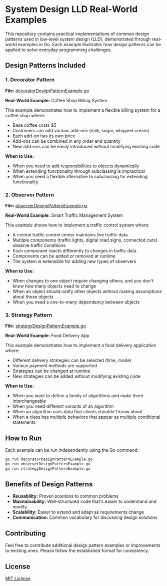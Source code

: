 # System Design LLD Real-World Examples

This repository contains practical implementations of common design patterns used in low-level system design (LLD), demonstrated through real-world examples in Go. Each example illustrates how design patterns can be applied to solve everyday programming challenges.

## Design Patterns Included

### 1. Decorator Pattern

**File:** [decoratorDesignPatternExample.go](./decoratorDesignPatternExample.go)

**Real-World Example:** Coffee Shop Billing System

This example demonstrates how to implement a flexible billing system for a coffee shop where:
- Base coffee costs $5
- Customers can add various add-ons (milk, sugar, whipped cream)
- Each add-on has its own price
- Add-ons can be combined in any order and quantity
- New add-ons can be easily introduced without modifying existing code

**When to Use:**
- When you need to add responsibilities to objects dynamically
- When extending functionality through subclassing is impractical
- When you need a flexible alternative to subclassing for extending functionality

### 2. Observer Pattern

**File:** [observerDesignPatternExample.go](./observerDesignPatternExample.go)

**Real-World Example:** Smart Traffic Management System

This example shows how to implement a traffic control system where:
- A central traffic control center maintains live traffic data
- Multiple components (traffic lights, digital road signs, connected cars) observe traffic conditions
- Each component reacts differently to changes in traffic data
- Components can be added or removed at runtime
- The system is extensible for adding new types of observers

**When to Use:**
- When changes to one object require changing others, and you don't know how many objects need to change
- When an object should notify other objects without making assumptions about those objects
- When you need a one-to-many dependency between objects

### 3. Strategy Pattern

**File:** [strategyDesignPatternExample.go](./strategyDesignPatternExample.go)

**Real-World Example:** Food Delivery App

This example demonstrates how to implement a food delivery application where:
- Different delivery strategies can be selected (time, mode)
- Various payment methods are supported
- Strategies can be changed at runtime
- New strategies can be added without modifying existing code

**When to Use:**
- When you want to define a family of algorithms and make them interchangeable
- When you need different variants of an algorithm
- When an algorithm uses data that clients shouldn't know about
- When a class has multiple behaviors that appear as multiple conditional statements

## How to Run

Each example can be run independently using the Go command:

```bash
go run decoratorDesignPatternExample.go
go run observerDesignPatternExample.go
go run strategyDesignPatternExample.go
```

## Benefits of Design Patterns

- **Reusability:** Proven solutions to common problems
- **Maintainability:** Well-structured code that's easier to understand and modify
- **Scalability:** Easier to extend and adapt as requirements change
- **Communication:** Common vocabulary for discussing design solutions

## Contributing

Feel free to contribute additional design pattern examples or improvements to existing ones. Please follow the established format for consistency.

## License

[MIT License](LICENSE)